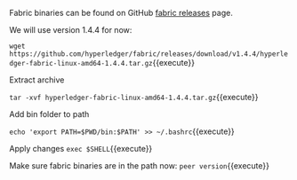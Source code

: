 Fabric binaries can be found on GitHub [fabric releases](https://github.com/hyperledger/fabric/releases) page.

We will use version 1.4.4 for now:

`wget https://github.com/hyperledger/fabric/releases/download/v1.4.4/hyperledger-fabric-linux-amd64-1.4.4.tar.gz`{{execute}}

Extract archive

`tar -xvf hyperledger-fabric-linux-amd64-1.4.4.tar.gz`{{execute}}

Add bin folder to path

`echo 'export PATH=$PWD/bin:$PATH' >> ~/.bashrc`{{execute}}

Apply changes
`exec $SHELL`{{execute}}

Make sure fabric binaries are in the path now:
`peer version`{{execute}}